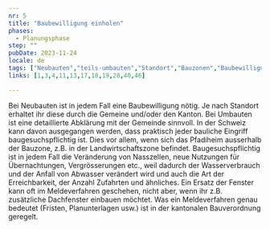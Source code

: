 ```yaml
---
nr: 5
title: "Baubewilligung einholen"
phases:
  - Planungsphase
step: ""
pubDate: 2023-11-24
locale: de
tags: ["Neubauten","teils-umbauten","Standort","Bauzonen","Baubewilligung","Meldeverfahren","Verfahren"]
links: [1,3,4,11,13,17,18,19,28,40,46]

---
```


Bei Neubauten ist in jedem Fall eine Baubewilligung nötig. Je nach Standort erhaltet ihr diese durch die Gemeine und/oder den Kanton. Bei Umbauten ist eine detaillierte Abklärung mit der Gemeinde sinnvoll. In der Schweiz kann davon ausgegangen werden, dass praktisch jeder bauliche Eingriff baugesuchspflichtig ist. Dies vor allem, wenn sich das Pfadiheim ausserhalb der Bauzone, z.B. in der Landwirtschaftszone befindet. Baugesuchspflichtig ist in jedem Fall die Veränderung von Nasszellen, neue Nutzungen für Übernachtungen, Vergrösserungen etc., weil dadurch der Wasserverbrauch und der Anfall von Abwasser verändert wird und auch die Art der Erreichbarkeit, der Anzahl Zufahrten und ähnliches. Ein Ersatz der Fenster kann oft im Meldeverfahren geschehen, nicht aber, wenn ihr z.B. zusätzliche Dachfenster einbauen möchtet. Was ein Meldeverfahren genau bedeutet (Fristen, Planunterlagen usw.) ist in der kantonalen Bauverordnung geregelt.

